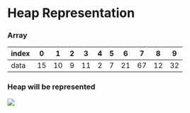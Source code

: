 # Heap Representation
### Array
index | 0 | 1 | 2 | 3 | 4 | 5 | 6 | 7 | 8 | 9
------|---|---|---|---|---|---|---|---|---|---
data  | 15 | 10 | 9 | 11 | 2 | 7 | 21 | 67 | 12 | 32

### Heap will be represented
<img src='https://g.gravizo.com/svg?
 digraph G {
   15 -> 10;
   15 -> 9;
   10 -> 11;
   10 -> 2;
   9 -> 7;
   9 -> 21;
   11 -> 67;
   11 -> 12;
   2 -> 32;
 }
'/>